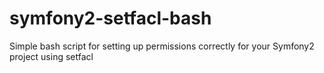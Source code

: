 symfony2-setfacl-bash
=====================

Simple bash script for setting up permissions correctly for your Symfony2 project using setfacl
